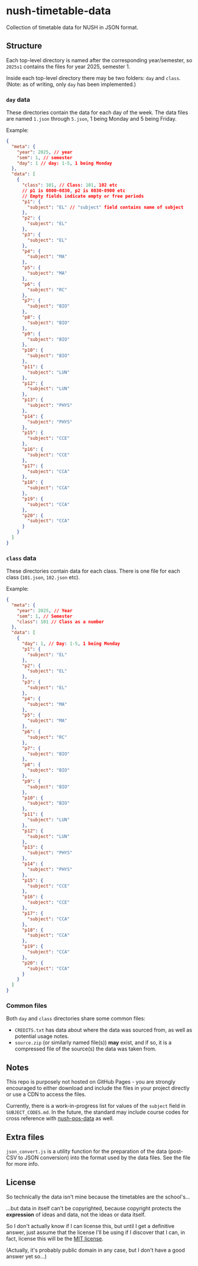 # nush-timetable-data
Collection of timetable data for NUSH in JSON format.

## Structure
Each top-level directory is named after the corresponding year/semester, so `2025s1` contains the files for year 2025, semester 1.

Inside each top-level directory there may be two folders: `day` and `class`. (Note: as of writing, only `day` has been implemented.)

### `day` data
These directories contain the data for each day of the week. The data files are named `1.json` through `5.json`, 1 being Monday and 5 being Friday.

Example:
```json
{
  "meta": {
    "year": 2025, // year
    "sem": 1, // semester
    "day": 1 // day: 1-5, 1 being Monday
  },
  "data": [
    {
      "class": 101, // Class: 101, 102 etc
      // p1 is 0800-0830, p2 is 0830-0900 etc
      // Empty fields indicate empty or free periods
      "p1": {
        "subject": "EL" // "subject" field contains name of subject
      },
      "p2": {
        "subject": "EL"
      },
      "p3": {
        "subject": "EL"
      },
      "p4": {
        "subject": "MA"
      },
      "p5": {
        "subject": "MA"
      },
      "p6": {
        "subject": "RC"
      },
      "p7": {
        "subject": "BIO"
      },
      "p8": {
        "subject": "BIO"
      },
      "p9": {
        "subject": "BIO"
      },
      "p10": {
        "subject": "BIO"
      },
      "p11": {
        "subject": "LUN"
      },
      "p12": {
        "subject": "LUN"
      },
      "p13": {
        "subject": "PHYS"
      },
      "p14": {
        "subject": "PHYS"
      },
      "p15": {
        "subject": "CCE"
      },
      "p16": {
        "subject": "CCE"
      },
      "p17": {
        "subject": "CCA"
      },
      "p18": {
        "subject": "CCA"
      },
      "p19": {
        "subject": "CCA"
      },
      "p20": {
        "subject": "CCA"
      }
    }
  ]
}
```

### `class` data
These directories contain data for each class. There is one file for each class (`101.json`, `102.json` etc).

Example:
```json
{
  "meta": {
    "year": 2025, // Year
    "sem": 1, // Semester
    "class": 101 // Class as a number
  },
  "data": [
    {
      "day": 1, // Day: 1-5, 1 being Monday
      "p1": {
        "subject": "EL"
      },
      "p2": {
        "subject": "EL"
      },
      "p3": {
        "subject": "EL"
      },
      "p4": {
        "subject": "MA"
      },
      "p5": {
        "subject": "MA"
      },
      "p6": {
        "subject": "RC"
      },
      "p7": {
        "subject": "BIO"
      },
      "p8": {
        "subject": "BIO"
      },
      "p9": {
        "subject": "BIO"
      },
      "p10": {
        "subject": "BIO"
      },
      "p11": {
        "subject": "LUN"
      },
      "p12": {
        "subject": "LUN"
      },
      "p13": {
        "subject": "PHYS"
      },
      "p14": {
        "subject": "PHYS"
      },
      "p15": {
        "subject": "CCE"
      },
      "p16": {
        "subject": "CCE"
      },
      "p17": {
        "subject": "CCA"
      },
      "p18": {
        "subject": "CCA"
      },
      "p19": {
        "subject": "CCA"
      },
      "p20": {
        "subject": "CCA"
      }
    }
  ]
}
```

### Common files
Both `day` and `class` directories share some common files:
- `CREDITS.txt` has data about where the data was sourced from, as well as potential usage notes. 
- `source.zip` (or similarly named file(s)) **may** exist, and if so, it is a compressed file of the source(s) the data was taken from.

## Notes
This repo is purposely not hosted on GitHub Pages - you are strongly encouraged to either download and include the files in your project directly or use a CDN to access the files.

Currently, there is a work-in-progress list for values of the `subject` field in `SUBJECT_CODES.md`. In the future, the standard may include course codes for cross reference with [nush-pos-data](https://github.com/gohjy/nush-pos-data) as well.

## Extra files
`json_convert.js` is a utility function for the preparation of the data (post-CSV to JSON conversion) into the format used by the data files. See the file for more info.

## License
So technically the data isn't mine because the timetables are the school's...

...but data in itself can't be copyrighted, because copyright protects the **expression** of ideas and data, not the ideas or data itself.

So I don't actually know if I can license this, but until I get a definitive answer, just assume that the license I'll be using if I discover that I can, in fact, license this will be the [MIT license](https://choosealicense.com/licenses/mit/).

(Actually, it's probably public domain in any case, but I don't have a good answer yet so...)